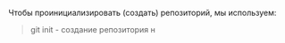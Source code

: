 Чтобы проинициализировать (создать) репозиторий, мы используем:
> git init - cоздание репозитория 
н